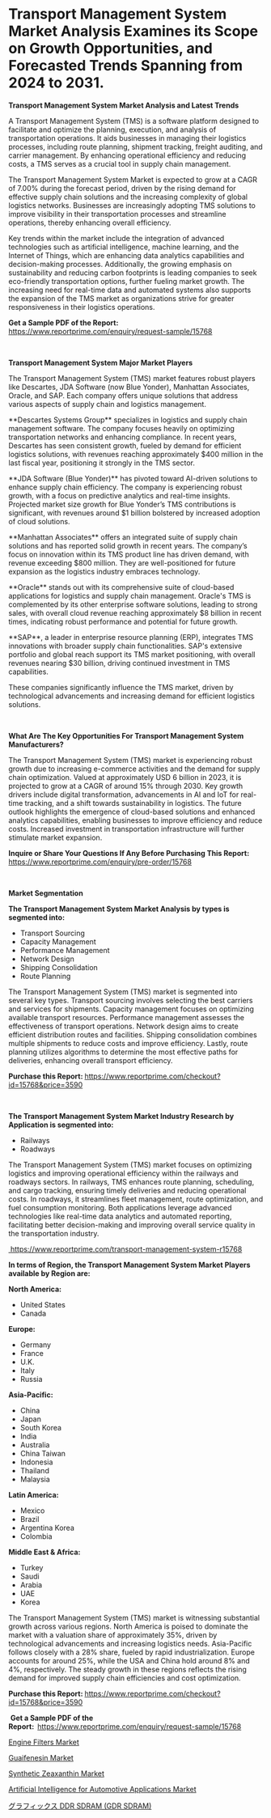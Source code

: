 <p><h1>Transport Management System Market Analysis Examines its Scope on Growth Opportunities, and Forecasted Trends Spanning from 2024 to 2031.</h1></p><p><strong>Transport Management System Market Analysis and Latest Trends</strong></p>
<p><p>A Transport Management System (TMS) is a software platform designed to facilitate and optimize the planning, execution, and analysis of transportation operations. It aids businesses in managing their logistics processes, including route planning, shipment tracking, freight auditing, and carrier management. By enhancing operational efficiency and reducing costs, a TMS serves as a crucial tool in supply chain management.</p><p>The Transport Management System Market is expected to grow at a CAGR of 7.00% during the forecast period, driven by the rising demand for effective supply chain solutions and the increasing complexity of global logistics networks. Businesses are increasingly adopting TMS solutions to improve visibility in their transportation processes and streamline operations, thereby enhancing overall efficiency. </p><p>Key trends within the market include the integration of advanced technologies such as artificial intelligence, machine learning, and the Internet of Things, which are enhancing data analytics capabilities and decision-making processes. Additionally, the growing emphasis on sustainability and reducing carbon footprints is leading companies to seek eco-friendly transportation options, further fueling market growth. The increasing need for real-time data and automated systems also supports the expansion of the TMS market as organizations strive for greater responsiveness in their logistics operations.</p></p>
<p><strong>Get a Sample PDF of the Report:&nbsp;</strong> <a href="https://www.reportprime.com/enquiry/request-sample/15768">https://www.reportprime.com/enquiry/request-sample/15768</a></p>
<p>&nbsp;</p>
<p><strong>Transport Management System Major Market Players</strong></p>
<p><p>The Transport Management System (TMS) market features robust players like Descartes, JDA Software (now Blue Yonder), Manhattan Associates, Oracle, and SAP. Each company offers unique solutions that address various aspects of supply chain and logistics management.</p><p>**Descartes Systems Group** specializes in logistics and supply chain management software. The company focuses heavily on optimizing transportation networks and enhancing compliance. In recent years, Descartes has seen consistent growth, fueled by demand for efficient logistics solutions, with revenues reaching approximately $400 million in the last fiscal year, positioning it strongly in the TMS sector.</p><p>**JDA Software (Blue Yonder)** has pivoted toward AI-driven solutions to enhance supply chain efficiency. The company is experiencing robust growth, with a focus on predictive analytics and real-time insights. Projected market size growth for Blue Yonder’s TMS contributions is significant, with revenues around $1 billion bolstered by increased adoption of cloud solutions.</p><p>**Manhattan Associates** offers an integrated suite of supply chain solutions and has reported solid growth in recent years. The company’s focus on innovation within its TMS product line has driven demand, with revenue exceeding $800 million. They are well-positioned for future expansion as the logistics industry embraces technology.</p><p>**Oracle** stands out with its comprehensive suite of cloud-based applications for logistics and supply chain management. Oracle's TMS is complemented by its other enterprise software solutions, leading to strong sales, with overall cloud revenue reaching approximately $8 billion in recent times, indicating robust performance and potential for future growth.</p><p>**SAP**, a leader in enterprise resource planning (ERP), integrates TMS innovations with broader supply chain functionalities. SAP's extensive portfolio and global reach support its TMS market positioning, with overall revenues nearing $30 billion, driving continued investment in TMS capabilities.</p><p>These companies significantly influence the TMS market, driven by technological advancements and increasing demand for efficient logistics solutions.</p></p>
<p>&nbsp;</p>
<p><strong>What Are The Key Opportunities For Transport Management System Manufacturers?</strong></p>
<p><p>The Transport Management System (TMS) market is experiencing robust growth due to increasing e-commerce activities and the demand for supply chain optimization. Valued at approximately USD 6 billion in 2023, it is projected to grow at a CAGR of around 15% through 2030. Key growth drivers include digital transformation, advancements in AI and IoT for real-time tracking, and a shift towards sustainability in logistics. The future outlook highlights the emergence of cloud-based solutions and enhanced analytics capabilities, enabling businesses to improve efficiency and reduce costs. Increased investment in transportation infrastructure will further stimulate market expansion.</p></p>
<p><strong>Inquire or Share Your Questions If Any Before Purchasing This Report:</strong> <a href="https://www.reportprime.com/enquiry/pre-order/15768">https://www.reportprime.com/enquiry/pre-order/15768</a></p>
<p>&nbsp;</p>
<p><strong>Market Segmentation</strong></p>
<p><strong>The Transport Management System Market Analysis by types is segmented into:</strong></p>
<p><ul><li>Transport Sourcing</li><li>Capacity Management</li><li>Performance Management</li><li>Network Design</li><li>Shipping Consolidation</li><li>Route Planning</li></ul></p>
<p><p>The Transport Management System (TMS) market is segmented into several key types. Transport sourcing involves selecting the best carriers and services for shipments. Capacity management focuses on optimizing available transport resources. Performance management assesses the effectiveness of transport operations. Network design aims to create efficient distribution routes and facilities. Shipping consolidation combines multiple shipments to reduce costs and improve efficiency. Lastly, route planning utilizes algorithms to determine the most effective paths for deliveries, enhancing overall transport efficiency.</p></p>
<p><strong>Purchase this Report:&nbsp;</strong><a href="https://www.reportprime.com/checkout?id=15768&price=3590">https://www.reportprime.com/checkout?id=15768&price=3590</a></p>
<p>&nbsp;</p>
<p><strong>The Transport Management System Market Industry Research by Application is segmented into:</strong></p>
<p><ul><li>Railways</li><li>Roadways</li></ul></p>
<p><p>The Transport Management System (TMS) market focuses on optimizing logistics and improving operational efficiency within the railways and roadways sectors. In railways, TMS enhances route planning, scheduling, and cargo tracking, ensuring timely deliveries and reducing operational costs. In roadways, it streamlines fleet management, route optimization, and fuel consumption monitoring. Both applications leverage advanced technologies like real-time data analytics and automated reporting, facilitating better decision-making and improving overall service quality in the transportation industry.</p></p>
<p><a href="https://www.reportprime.com/transport-management-system-r15768">&nbsp;https://www.reportprime.com/transport-management-system-r15768</a></p>
<p><strong>In terms of Region, the Transport Management System Market Players available by Region are:</strong></p>
<p>
    <p> <strong> North America: </strong>
        <ul>
            <li>United States</li>
            <li>Canada</li>
        </ul>
        </p> 
    <p> <strong> Europe: </strong>
        <ul>
            <li>Germany</li>
            <li>France</li>
            <li>U.K.</li>
            <li>Italy</li>
            <li>Russia</li>
        </ul>
        </p> 
    <p> <strong> Asia-Pacific: </strong>
        <ul>
            <li>China</li>
            <li>Japan</li>
            <li>South Korea</li>
            <li>India</li>
            <li>Australia</li>
            <li>China Taiwan</li>
            <li>Indonesia</li>
            <li>Thailand</li>
            <li>Malaysia</li>
        </ul>
        </p> 
    <p> <strong> Latin America: </strong>
        <ul>
            <li>Mexico</li>
            <li>Brazil</li>
            <li>Argentina Korea</li>
            <li>Colombia</li>
        </ul>
        </p> 
    <p> <strong> Middle East & Africa: </strong>
        <ul>
            <li>Turkey</li>
            <li>Saudi</li>
            <li>Arabia</li>
            <li>UAE</li>
            <li>Korea</li>
        </ul>
    </p>
    </p>
<p><p>The Transport Management System (TMS) market is witnessing substantial growth across various regions. North America is poised to dominate the market with a valuation share of approximately 35%, driven by technological advancements and increasing logistics needs. Asia-Pacific follows closely with a 28% share, fueled by rapid industrialization. Europe accounts for around 25%, while the USA and China hold around 8% and 4%, respectively. The steady growth in these regions reflects the rising demand for improved supply chain efficiencies and cost optimization.</p></p>
<p><strong>Purchase this Report: </strong><a href="https://www.reportprime.com/checkout?id=15768&price=3590">https://www.reportprime.com/checkout?id=15768&price=3590</a></p>
<p>&nbsp;<strong>Get a Sample PDF of the Report:&nbsp;&nbsp;</strong><a href="https://www.reportprime.com/enquiry/request-sample/15768">https://www.reportprime.com/enquiry/request-sample/15768</a></p>
<p><strong></strong></p>
<p><p><a href="https://issuu.com/reportprime-2/docs/engine-filters-market-size-2030.ppt_4719cff47d505c">Engine Filters Market</a></p><p><a href="https://www.linkedin.com/pulse/deep-dive-guaifenesin-market-itstrends-segmentation-competitive-analysis-wyp5e?trackingId=lU8uHo%2FtQUKfzCYGzMGKdg%3D%3D">Guaifenesin Market</a></p><p><a href="https://medium.com/@theomorar08/the-global-synthetic-zeaxanthin-market-is-at-the-forefront-of-innovation-driving-rapid-industry-a6fadff04d5a">Synthetic Zeaxanthin Market</a></p><p><a href="https://issuu.com/reportprime-2/docs/artificial-intelligence-for-automot_7faebafc381e62">Artificial Intelligence for Automotive Applications Market</a></p><p><a href="https://medium.com/@ewellklocko_37130/graphics-ddr-sdram-gddr-sdram-market-%E3%81%AF-%E3%82%B3%E3%82%B9%E3%83%88%E7%AE%A1%E7%90%86%E3%81%A8%E5%8A%B9%E7%8E%87%E5%90%91%E4%B8%8A%E3%82%92%E5%84%AA%E5%85%88%E3%81%97%E3%81%BE%E3%81%99-%E3%81%95%E3%82%89%E3%81%AB-%E5%A0%B1%E5%91%8A%E6%9B%B8%E3%81%AF%E5%B8%82%E5%A0%B4%E3%81%AE%E9%9C%80%E8%A6%81%E9%9D%A2%E3%81%A8%E4%BE%9B%E7%B5%A6%E9%9D%A2%E3%81%AE%E4%B8%A1%E6%96%B9%E3%82%92%E3%82%AB%E3%83%90%E3%83%BC%E3%81%97%E3%81%A6%E3%81%84%E3%81%BE%E3%81%99-7ec1173ba377?postPublishedType=initial">グラフィックス DDR SDRAM (GDR SDRAM)</a></p></p>